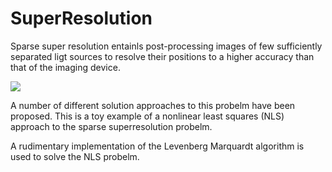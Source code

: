 # SuperResolution

Sparse super resolution entainls post-processing images of few sufficiently separated ligt sources to resolve their positions to a higher accuracy than that of the imaging device.  

<img src="https://github.com/jcvdwlt/SuperResolution-/blob/master/figs/sr3.gif" > 

A number of different solution approaches to this probelm have been proposed.  This is a toy example of a nonlinear least squares (NLS) approach to the sparse superresolution probelm.  

A rudimentary implementation of the Levenberg Marquardt algorithm is used to solve the NLS probelm.
